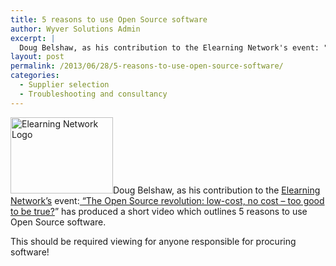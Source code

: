 ```yaml
---
title: 5 reasons to use Open Source software
author: Wyver Solutions Admin
excerpt: |
  Doug Belshaw, as his contribution to the Elearning Network's event: "The Open Source revolution: low-cost, no cost - too good to be true?" has produced a short video which outlines 5 reasons to use Open Source software.
layout: post
permalink: /2013/06/28/5-reasons-to-use-open-source-software/
categories:
  - Supplier selection
  - Troubleshooting and consultancy
---
```

[<img class="alignright size-full wp-image-727" alt="Elearning Network Logo" src="http://www.wyversolutions.co.uk/cms/wp-content/uploads/2013/06/ELN_logo-e1372455561775.png" width="164" height="122" />][1]Doug Belshaw, as his contribution to the [Elearning Network&#8217;s][2] event:[ &#8220;The Open Source revolution: low-cost, no cost &#8211; too good to be true?][3]&#8221; has produced a short video which outlines 5 reasons to use Open Source software.

This should be required viewing for anyone responsible for procuring software!

 [1]: elearningnetwork.org
 [2]: http://www.elearningnetwork.org/
 [3]: http://www.elearningnetwork.org/events/open-source